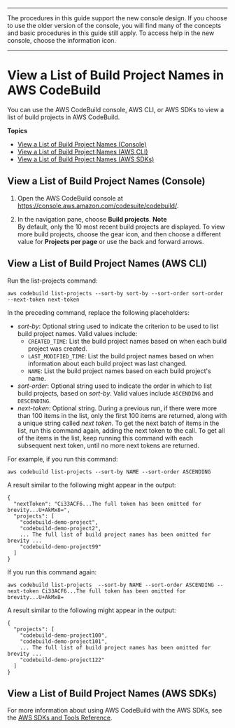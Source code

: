 --------

 The procedures in this guide support the new console design\. If you choose to use the older version of the console, you will find many of the concepts and basic procedures in this guide still apply\. To access help in the new console, choose the information icon\.

--------

# View a List of Build Project Names in AWS CodeBuild<a name="view-project-list"></a>

You can use the AWS CodeBuild console, AWS CLI, or AWS SDKs to view a list of build projects in AWS CodeBuild\.

**Topics**
+ [View a List of Build Project Names \(Console\)](#view-project-list-console)
+ [View a List of Build Project Names \(AWS CLI\)](#view-project-list-cli)
+ [View a List of Build Project Names \(AWS SDKs\)](#view-project-list-sdks)

## View a List of Build Project Names \(Console\)<a name="view-project-list-console"></a>

1. Open the AWS CodeBuild console at [https://console\.aws\.amazon\.com/codesuite/codebuild/](https://console.aws.amazon.com/codesuite/codebuild/)\.

1. In the navigation pane, choose **Build projects**\.
**Note**  
By default, only the 10 most recent build projects are displayed\. To view more build projects, choose the gear icon, and then choose a different value for **Projects per page** or use the back and forward arrows\.

## View a List of Build Project Names \(AWS CLI\)<a name="view-project-list-cli"></a>

Run the list\-projects command:

```
aws codebuild list-projects --sort-by sort-by --sort-order sort-order --next-token next-token
```

In the preceding command, replace the following placeholders:
+ *sort\-by*: Optional string used to indicate the criterion to be used to list build project names\. Valid values include:
  + `CREATED_TIME`: List the build project names based on when each build project was created\. 
  + `LAST_MODIFIED_TIME`: List the build project names based on when information about each build project was last changed\. 
  + `NAME`: List the build project names based on each build project's name\.
+ *sort\-order*: Optional string used to indicate the order in which to list build projects, based on *sort\-by*\. Valid values include `ASCENDING` and `DESCENDING`\.
+ *next\-token*: Optional string\. During a previous run, if there were more than 100 items in the list, only the first 100 items are returned, along with a unique string called *next token*\. To get the next batch of items in the list, run this command again, adding the next token to the call\. To get all of the items in the list, keep running this command with each subsequent next token, until no more next tokens are returned\.

For example, if you run this command:

```
aws codebuild list-projects --sort-by NAME --sort-order ASCENDING
```

A result similar to the following might appear in the output:

```
{
  "nextToken": "Ci33ACF6...The full token has been omitted for brevity...U+AkMx8=",
  "projects": [
    "codebuild-demo-project",
    "codebuild-demo-project2",
    ... The full list of build project names has been omitted for brevity ...
    "codebuild-demo-project99"
  ]
}
```

If you run this command again:

```
aws codebuild list-projects  --sort-by NAME --sort-order ASCENDING --next-token Ci33ACF6...The full token has been omitted for brevity...U+AkMx8=
```

A result similar to the following might appear in the output:

```
{
  "projects": [
    "codebuild-demo-project100",
    "codebuild-demo-project101",
    ... The full list of build project names has been omitted for brevity ...
    "codebuild-demo-project122"
  ]
}
```

## View a List of Build Project Names \(AWS SDKs\)<a name="view-project-list-sdks"></a>

For more information about using AWS CodeBuild with the AWS SDKs, see the [AWS SDKs and Tools Reference](sdk-ref.md)\.